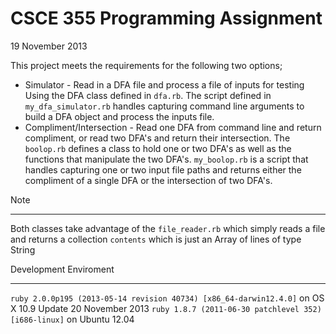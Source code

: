 CSCE 355 Programming Assignment
===============================
19 November 2013

This project meets the requirements for the following two options;
* Simulator - Read in a DFA file and process a file of inputs for testing
	Using the DFA class defined in `dfa.rb`. The script defined in `my_dfa_simulator.rb` handles
	capturing command line arguments to build a DFA object and process the inputs file.
* Compliment/Intersection - Read one DFA from command line and return compliment, or read two 
	DFA's and return their intersection. The `boolop.rb` defines a class to hold one or two DFA's
	as well as the functions that manipulate the two DFA's. `my_boolop.rb` is a script that handles
	capturing one or two input file paths and returns either the compliment of a single DFA 
	or the intersection of two DFA's.

Note
****
Both classes take advantage of the `file_reader.rb` which simply reads a file and returns 
a collection `contents` which is just an Array of lines of type String

Development Enviroment
**********************
`ruby 2.0.0p195 (2013-05-14 revision 40734) [x86_64-darwin12.4.0]` on OS X 10.9
Update 20 November 2013
`ruby 1.8.7 (2011-06-30 patchlevel 352) [i686-linux]` on Ubuntu 12.04
